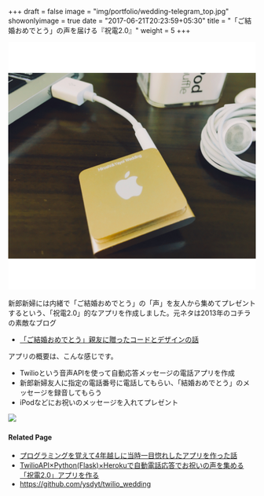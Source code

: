 +++
draft = false
image = "img/portfolio/wedding-telegram_top.jpg"
showonlyimage = true
date = "2017-06-21T20:23:59+05:30"
title = "「ご結婚おめでとう」の声を届ける『祝電2.0』"
weight = 5
+++

<!--more-->

![](wedding-telegram_top.jpg)

新郎新婦には内緒で「ご結婚おめでとう」の「声」を友人から集めてプレゼントするという、「祝電2.0」的なアプリを作成しました。元ネタは2013年のコチラの素敵なブログ
- [「ご結婚おめでとう」親友に贈ったコードとデザインの話](https://mamipeko.hatenablog.com/entry/happy-wedding-s)

アプリの概要は、こんな感じです。
- Twilioという音声APIを使って自動応答メッセージの電話アプリを作成
- 新郎新婦友人に指定の電話番号に電話してもらい、「結婚おめでとう」のメッセージを録音してもらう
- iPodなどにお祝いのメッセージを入れてプレゼント

![](https://d2l930y2yx77uc.cloudfront.net/production/uploads/images/7795603/picture_pc_c0412370472b5bcb2363a02874afafef.jpg)

#### Related Page
- [プログラミングを覚えて4年越しに当時一目惚れしたアプリを作った話](https://ysdyt.hatenablog.jp/entry/shukuden_app)
- [TwilioAPI×Python(Flask)×Herokuで自動電話応答でお祝いの声を集める「祝電2.0」アプリを作る](https://qiita.com/ysdyt/items/2d173948fc5d225d050d)
- https://github.com/ysdyt/twilio_wedding
